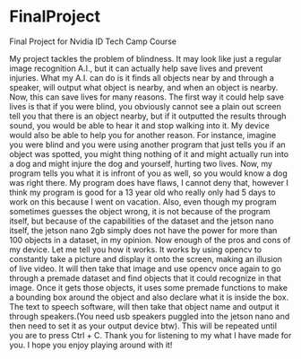 # FinalProject
Final Project for Nvidia ID Tech Camp Course

  My project tackles the problem of blindness. It may look like just a regular image recognition A.I., but it can actually help save lives and prevent injuries. What my
A.I. can do is it finds all objects near by and through a speaker, will output what object is nearby, and when an object is nearby. Now, this can save lives for many reasons.
The first way it could help save lives is that if you were blind, you obviously cannot see a plain out screen tell you that there is an object nearby, but if it outputted
the results through sound, you would be able to hear it and stop walking into it. My device would also be able to help you for another reason. For instance, imagine you were
blind and you were using another program that just tells you if an object was spotted, you might thing nothing of it and might actually run into a dog and might injure the
dog and yourself, hurting two lives. Now, my program tells you what it is infront of you as well, so you would know a dog was right there. My program does have flaws, I 
cannot deny that, however I think my program is good for a 13 year old who really only had 5 days to work on this because I went on vacation. Also, even though my 
program sometimes guesses the object wrong, it is not because of the program itself, but because of the capabilities of the dataset and the jetson nano itself, 
the jetson nano 2gb simply does not have the power for more than 100 objects in a dataset, in my opinion. Now enough of the pros and cons of my device. Let me tell you
how it works. It works by using opencv  to constantly take a picture and display it onto the screen, making an illusion of live video. It will then take that image and 
use opencv once again to go through a premade dataset and find objects that it could recognize in that image. Once it gets those objects, it uses some premade functions
to make a bounding box around the object and also declare what it is inside the box. The text to speech software, will then take that object name and output it through
speakers.(You need usb speakers puggled into the jetson nano and then need to set it as your output device btw). This will be repeated until you are to press Ctrl + C.
Thank you for listening to my what I have made for you. I hope you enjoy playing around with it!
